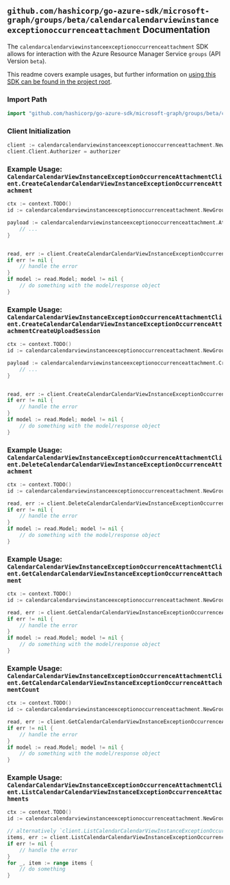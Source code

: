
## `github.com/hashicorp/go-azure-sdk/microsoft-graph/groups/beta/calendarcalendarviewinstanceexceptionoccurrenceattachment` Documentation

The `calendarcalendarviewinstanceexceptionoccurrenceattachment` SDK allows for interaction with the Azure Resource Manager Service `groups` (API Version `beta`).

This readme covers example usages, but further information on [using this SDK can be found in the project root](https://github.com/hashicorp/go-azure-sdk/tree/main/docs).

### Import Path

```go
import "github.com/hashicorp/go-azure-sdk/microsoft-graph/groups/beta/calendarcalendarviewinstanceexceptionoccurrenceattachment"
```


### Client Initialization

```go
client := calendarcalendarviewinstanceexceptionoccurrenceattachment.NewCalendarCalendarViewInstanceExceptionOccurrenceAttachmentClientWithBaseURI("https://management.azure.com")
client.Client.Authorizer = authorizer
```


### Example Usage: `CalendarCalendarViewInstanceExceptionOccurrenceAttachmentClient.CreateCalendarCalendarViewInstanceExceptionOccurrenceAttachment`

```go
ctx := context.TODO()
id := calendarcalendarviewinstanceexceptionoccurrenceattachment.NewGroupIdCalendarCalendarViewIdInstanceIdExceptionOccurrenceID("groupIdValue", "eventIdValue", "eventId1Value", "eventId2Value")

payload := calendarcalendarviewinstanceexceptionoccurrenceattachment.Attachment{
	// ...
}


read, err := client.CreateCalendarCalendarViewInstanceExceptionOccurrenceAttachment(ctx, id, payload)
if err != nil {
	// handle the error
}
if model := read.Model; model != nil {
	// do something with the model/response object
}
```


### Example Usage: `CalendarCalendarViewInstanceExceptionOccurrenceAttachmentClient.CreateCalendarCalendarViewInstanceExceptionOccurrenceAttachmentCreateUploadSession`

```go
ctx := context.TODO()
id := calendarcalendarviewinstanceexceptionoccurrenceattachment.NewGroupIdCalendarCalendarViewIdInstanceIdExceptionOccurrenceID("groupIdValue", "eventIdValue", "eventId1Value", "eventId2Value")

payload := calendarcalendarviewinstanceexceptionoccurrenceattachment.CreateCalendarCalendarViewInstanceExceptionOccurrenceAttachmentCreateUploadSessionRequest{
	// ...
}


read, err := client.CreateCalendarCalendarViewInstanceExceptionOccurrenceAttachmentCreateUploadSession(ctx, id, payload)
if err != nil {
	// handle the error
}
if model := read.Model; model != nil {
	// do something with the model/response object
}
```


### Example Usage: `CalendarCalendarViewInstanceExceptionOccurrenceAttachmentClient.DeleteCalendarCalendarViewInstanceExceptionOccurrenceAttachment`

```go
ctx := context.TODO()
id := calendarcalendarviewinstanceexceptionoccurrenceattachment.NewGroupIdCalendarCalendarViewIdInstanceIdExceptionOccurrenceIdAttachmentID("groupIdValue", "eventIdValue", "eventId1Value", "eventId2Value", "attachmentIdValue")

read, err := client.DeleteCalendarCalendarViewInstanceExceptionOccurrenceAttachment(ctx, id)
if err != nil {
	// handle the error
}
if model := read.Model; model != nil {
	// do something with the model/response object
}
```


### Example Usage: `CalendarCalendarViewInstanceExceptionOccurrenceAttachmentClient.GetCalendarCalendarViewInstanceExceptionOccurrenceAttachment`

```go
ctx := context.TODO()
id := calendarcalendarviewinstanceexceptionoccurrenceattachment.NewGroupIdCalendarCalendarViewIdInstanceIdExceptionOccurrenceIdAttachmentID("groupIdValue", "eventIdValue", "eventId1Value", "eventId2Value", "attachmentIdValue")

read, err := client.GetCalendarCalendarViewInstanceExceptionOccurrenceAttachment(ctx, id)
if err != nil {
	// handle the error
}
if model := read.Model; model != nil {
	// do something with the model/response object
}
```


### Example Usage: `CalendarCalendarViewInstanceExceptionOccurrenceAttachmentClient.GetCalendarCalendarViewInstanceExceptionOccurrenceAttachmentCount`

```go
ctx := context.TODO()
id := calendarcalendarviewinstanceexceptionoccurrenceattachment.NewGroupIdCalendarCalendarViewIdInstanceIdExceptionOccurrenceID("groupIdValue", "eventIdValue", "eventId1Value", "eventId2Value")

read, err := client.GetCalendarCalendarViewInstanceExceptionOccurrenceAttachmentCount(ctx, id)
if err != nil {
	// handle the error
}
if model := read.Model; model != nil {
	// do something with the model/response object
}
```


### Example Usage: `CalendarCalendarViewInstanceExceptionOccurrenceAttachmentClient.ListCalendarCalendarViewInstanceExceptionOccurrenceAttachments`

```go
ctx := context.TODO()
id := calendarcalendarviewinstanceexceptionoccurrenceattachment.NewGroupIdCalendarCalendarViewIdInstanceIdExceptionOccurrenceID("groupIdValue", "eventIdValue", "eventId1Value", "eventId2Value")

// alternatively `client.ListCalendarCalendarViewInstanceExceptionOccurrenceAttachments(ctx, id)` can be used to do batched pagination
items, err := client.ListCalendarCalendarViewInstanceExceptionOccurrenceAttachmentsComplete(ctx, id)
if err != nil {
	// handle the error
}
for _, item := range items {
	// do something
}
```
